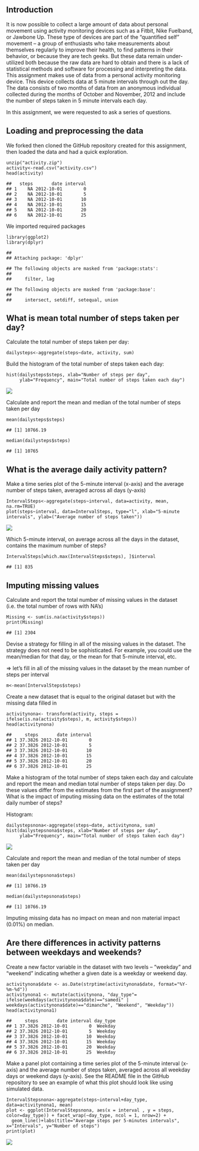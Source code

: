 Introduction
------------

It is now possible to collect a large amount of data about personal
movement using activity monitoring devices such as a Fitbit, Nike
Fuelband, or Jawbone Up. These type of devices are part of the
“quantified self” movement – a group of enthusiasts who take
measurements about themselves regularly to improve their health, to find
patterns in their behavior, or because they are tech geeks. But these
data remain under-utilized both because the raw data are hard to obtain
and there is a lack of statistical methods and software for processing
and interpreting the data. This assignment makes use of data from a
personal activity monitoring device. This device collects data at 5
minute intervals through out the day. The data consists of two months of
data from an anonymous individual collected during the months of October
and November, 2012 and include the number of steps taken in 5 minute
intervals each day.

In this assignment, we were requested to ask a series of questions.

Loading and preprocessing the data
----------------------------------

We forked then cloned the GitHub repository created for this assignment,
then loaded the data and had a quick exploration.

    unzip("activity.zip")
    activity<-read.csv("activity.csv")
    head(activity)

    ##   steps       date interval
    ## 1    NA 2012-10-01        0
    ## 2    NA 2012-10-01        5
    ## 3    NA 2012-10-01       10
    ## 4    NA 2012-10-01       15
    ## 5    NA 2012-10-01       20
    ## 6    NA 2012-10-01       25

We imported required packages

    library(ggplot2)
    library(dplyr)

    ## 
    ## Attaching package: 'dplyr'

    ## The following objects are masked from 'package:stats':
    ## 
    ##     filter, lag

    ## The following objects are masked from 'package:base':
    ## 
    ##     intersect, setdiff, setequal, union

What is mean total number of steps taken per day?
-------------------------------------------------

Calculate the total number of steps taken per day:

    dailysteps<-aggregate(steps~date, activity, sum)

Build the histogram of the total number of steps taken each day:

    hist(dailysteps$steps, xlab="Number of steps per day", 
         ylab="Frequency", main="Total number of steps taken each day")

![](PA1_template_files/figure-markdown_strict/unnamed-chunk-4-1.png)

Calculate and report the mean and median of the total number of steps
taken per day

    mean(dailysteps$steps)

    ## [1] 10766.19

    median(dailysteps$steps)

    ## [1] 10765

What is the average daily activity pattern?
-------------------------------------------

Make a time series plot of the 5-minute interval (x-axis) and the
average number of steps taken, averaged across all days (y-axis)

    IntervalSteps<-aggregate(steps~interval, data=activity, mean, na.rm=TRUE)
    plot(steps~interval, data=IntervalSteps, type="l", xlab="5-minute intervals", ylab=("Average number of steps taken"))

![](PA1_template_files/figure-markdown_strict/unnamed-chunk-7-1.png)

Which 5-minute interval, on average across all the days in the dataset,
contains the maximum number of steps?

    IntervalSteps[which.max(IntervalSteps$steps), ]$interval

    ## [1] 835

Imputing missing values
-----------------------

Calculate and report the total number of missing values in the dataset
(i.e. the total number of rows with NA’s)

    Missing <- sum(is.na(activity$steps))
    print(Missing)

    ## [1] 2304

Devise a strategy for filling in all of the missing values in the
dataset. The strategy does not need to be sophisticated. For example,
you could use the mean/median for that day, or the mean for that
5-minute interval, etc.

=&gt; let’s fill in all of the missing values in the dataset by the mean
number of steps per interval

    m<-mean(IntervalSteps$steps)

Create a new dataset that is equal to the original dataset but with the
missing data filled in

    activitynona<- transform(activity, steps = ifelse(is.na(activity$steps), m, activity$steps))
    head(activitynona)

    ##     steps       date interval
    ## 1 37.3826 2012-10-01        0
    ## 2 37.3826 2012-10-01        5
    ## 3 37.3826 2012-10-01       10
    ## 4 37.3826 2012-10-01       15
    ## 5 37.3826 2012-10-01       20
    ## 6 37.3826 2012-10-01       25

Make a histogram of the total number of steps taken each day and
calculate and report the mean and median total number of steps taken per
day. Do these values differ from the estimates from the first part of
the assignment? What is the impact of imputing missing data on the
estimates of the total daily number of steps?

Histogram:

    dailystepsnona<-aggregate(steps~date, activitynona, sum)
    hist(dailystepsnona$steps, xlab="Number of steps per day", 
         ylab="Frequency", main="Total number of steps taken each day")

![](PA1_template_files/figure-markdown_strict/unnamed-chunk-12-1.png)

Calculate and report the mean and median of the total number of steps
taken per day

    mean(dailystepsnona$steps)

    ## [1] 10766.19

    median(dailystepsnona$steps)

    ## [1] 10766.19

Imputing missing data has no impact on mean and non material impact
(0.01%) on median.

Are there differences in activity patterns between weekdays and weekends?
-------------------------------------------------------------------------

Create a new factor variable in the dataset with two levels – “weekday”
and “weekend” indicating whether a given date is a weekday or weekend
day.

    activitynona$date <- as.Date(strptime(activitynona$date, format="%Y-%m-%d"))
    activitynona1 <- mutate(activitynona, "day_type"= ifelse(weekdays(activitynona$date)=="samedi" | weekdays(activitynona$date)=="dimanche", "Weekend", "Weekday"))
    head(activitynona1)

    ##     steps       date interval day_type
    ## 1 37.3826 2012-10-01        0  Weekday
    ## 2 37.3826 2012-10-01        5  Weekday
    ## 3 37.3826 2012-10-01       10  Weekday
    ## 4 37.3826 2012-10-01       15  Weekday
    ## 5 37.3826 2012-10-01       20  Weekday
    ## 6 37.3826 2012-10-01       25  Weekday

Make a panel plot containing a time series plot of the 5-minute interval
(x-axis) and the average number of steps taken, averaged across all
weekday days or weekend days (y-axis). See the README file in the GitHub
repository to see an example of what this plot should look like using
simulated data.

    IntervalStepsnona<-aggregate(steps~interval+day_type, data=activitynona1, mean)
    plot <- ggplot(IntervalStepsnona, aes(x = interval , y = steps, color=day_type)) + facet_wrap(~day_type, ncol = 1, nrow=2) +
      geom_line()+labs(title="Average steps per 5-minutes intervals", x="Intervals", y="Number of steps")
    print(plot)

![](PA1_template_files/figure-markdown_strict/unnamed-chunk-16-1.png)
